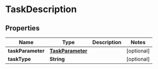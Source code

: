 
# TaskDescription

## Properties
Name | Type | Description | Notes
------------ | ------------- | ------------- | -------------
**taskParameter** | [**TaskParameter**](TaskParameter.md) |  |  [optional]
**taskType** | **String** |  |  [optional]



